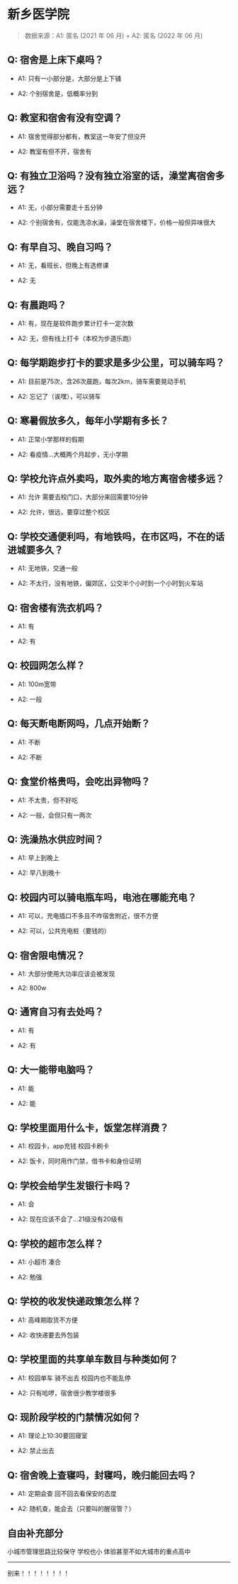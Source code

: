 # 新乡医学院

> 数据来源：A1: 匿名 (2021 年 06 月) + A2: 匿名 (2022 年 06 月)

## Q: 宿舍是上床下桌吗？

- A1: 只有一小部分是，大部分是上下铺

- A2: 个别宿舍是，低概率分到

## Q: 教室和宿舍有没有空调？

- A1: 宿舍觉得部分都有，教室这一年安了但没开

- A2: 教室有但不开，宿舍有

## Q: 有独立卫浴吗？没有独立浴室的话，澡堂离宿舍多远？

- A1: 无，小部分需要走十五分钟

- A2: 个别宿舍有，仅能洗凉水澡，澡堂在宿舍楼下，价格一般但异味很大

## Q: 有早自习、晚自习吗？

- A1: 无，看班长，但晚上有选修课

- A2: 无

## Q: 有晨跑吗？

- A1: 有，现在是软件跑步累计打卡一定次数

- A2: 无，但有线上打卡（本校为步道乐跑）

## Q: 每学期跑步打卡的要求是多少公里，可以骑车吗？

- A1: 目前是75次，含26次晨跑，每次2km，骑车需要晃动手机

- A2: 忘记了（诶嘿），可以骑车

## Q: 寒暑假放多久，每年小学期有多长？

- A1: 正常小学那样的假期

- A2: 看疫情…大概两个月起步，无小学期

## Q: 学校允许点外卖吗，取外卖的地方离宿舍楼多远？

- A1: 允许 需要去校门口，大部分来回需要10分钟

- A2: 允许，很远，要穿过整个校区

## Q: 学校交通便利吗，有地铁吗，在市区吗，不在的话进城要多久？

- A1: 无地铁，交通一般

- A2: 不太行，没有地铁，偏郊区，公交半个小时到一个小时到火车站

## Q: 宿舍楼有洗衣机吗？

- A1: 有

- A2: 有

## Q: 校园网怎么样？

- A1: 100m宽带

- A2: 一般

## Q: 每天断电断网吗，几点开始断？

- A1: 不断

- A2: 不断

## Q: 食堂价格贵吗，会吃出异物吗？

- A1: 不太贵，但不好吃

- A2: 一般，会但只有一两次

## Q: 洗澡热水供应时间？

- A1: 早上到晚上

- A2: 早八到晚十

## Q: 校园内可以骑电瓶车吗，电池在哪能充电？

- A1: 可以，充电插口不多且不咋宿舍附近，很不方便

- A2: 可以，公共充电桩（要钱的）

## Q: 宿舍限电情况？

- A1: 大部分使用大功率应该会被发现

- A2: 800w

## Q: 通宵自习有去处吗？

- A1: 有

- A2: 有

## Q: 大一能带电脑吗？

- A1: 能

- A2: 能

## Q: 学校里面用什么卡，饭堂怎样消费？

- A1: 校园卡，app充钱 校园卡刷卡

- A2: 饭卡，同时用作门禁，借书卡和身份证明

## Q: 学校会给学生发银行卡吗？

- A1: 会

- A2: 现在应该不会了…21级没有20级有

## Q: 学校的超市怎么样？

- A1: 小超市 凑合

- A2: 勉强

## Q: 学校的收发快递政策怎么样？

- A1: 高峰期取货不方便

- A2: 收快递要去外包装

## Q: 学校里面的共享单车数目与种类如何？

- A1: 校园单车 骑不出去 校园内也不能乱停

- A2: 只有哈啰，宿舍很少教学楼很多

## Q: 现阶段学校的门禁情况如何？

- A1: 理论上10:30要回寝室

- A2: 禁止出去

## Q: 宿舍晚上查寝吗，封寝吗，晚归能回去吗？

- A1: 定期会查 回不回去看保安的态度

- A2: 随机查，能会去（只要叫的醒宿管？）

## 自由补充部分

小城市管理思路比较保守 学校也小 体验甚至不如大城市的重点高中

***

别来！！！！！！！！